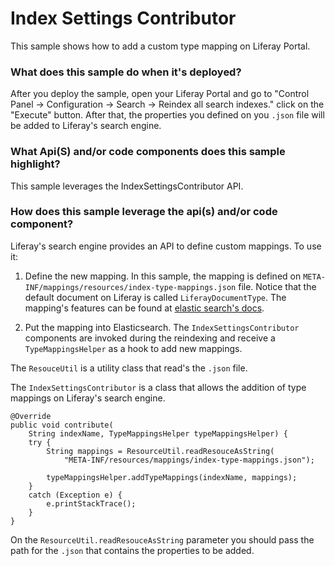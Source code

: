 # Index Settings Contributor

This sample shows how to add a custom type mapping on Liferay Portal.

### What does this sample do when it's deployed?

After you deploy the sample, open your Liferay Portal and go to "Control Panel -> Configuration -> Search -> Reindex all search indexes." click on the "Execute" button.
After that, the properties you defined on you `.json` file will be added to Liferay's search engine.

### What Api(S) and/or code components does this sample highlight?

This sample leverages the IndexSettingsContributor API.

### How does this sample leverage the api(s) and/or code component?

Liferay's search engine provides an API to define custom mappings. To use it:

1. Define the new mapping.
In this sample, the mapping is defined on `META-INF/mappings/resources/index-type-mappings.json` file.
Notice that the default document on Liferay is called `LiferayDocumentType`.
The mapping's features can be found at [elastic search's docs](https://www.elastic.co/guide/en/elasticsearch/reference/current/mapping.html).

2. Put the mapping into Elasticsearch.
The `IndexSettingsContributor` components are invoked during the reindexing and receive a `TypeMappingsHelper` as a hook to add new mappings.

The `ResouceUtil` is a utility class that read's the `.json` file.

The `IndexSettingsContributor` is a class that allows the addition of type mappings on Liferay's search engine.

    @Override
    public void contribute(
        String indexName, TypeMappingsHelper typeMappingsHelper) {
        try {
            String mappings = ResourceUtil.readResouceAsString(
                "META-INF/resources/mappings/index-type-mappings.json");

            typeMappingsHelper.addTypeMappings(indexName, mappings);
        }
        catch (Exception e) {
            e.printStackTrace();
        }
    }

On the `ResourceUtil.readResouceAsString` parameter you should pass the path for the `.json` that contains the properties to be added.